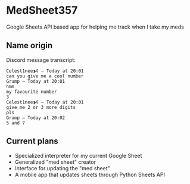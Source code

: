 # MedSheet357
Google Sheets API based app for helping me track when I take my meds
## Name origin
Discord message transcript:
```
Celest1nee◑𝟜 — Today at 20:01
can you give me a cool number
Grump — Today at 20:01
hmm
my favourite number
3
Celest1nee◑𝟜 — Today at 20:01
give me 2 or 3 more digits
pls
Grump — Today at 20:02
5 and 7
```
## Current plans
* Specialized interpreter for my current Google Sheet
* Generalized "med sheet" creator
* Interface for updating the "med sheet"
* A mobile app that updates sheets through Python Sheets API
